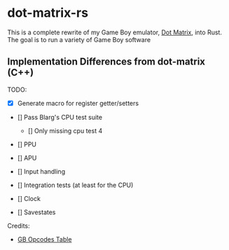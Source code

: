 # dot-matrix-rs

This is a complete rewrite of my Game Boy emulator, [Dot Matrix](https://github.com/aminoa/dot-matrix), into Rust. The goal is to run a variety of Game Boy software 

## Implementation Differences from dot-matrix (C++)


TODO:

- [x] Generate macro for register getter/setters
- [] Pass Blarg's CPU test suite 
    - [] Only missing cpu test 4
- [] PPU
- [] APU
- [] Input handling
- [] Integration tests (at least for the CPU)
- [] Clock

- [] Savestates

Credits:

- [GB Opcodes Table](https://gbdev.io/gb-opcodes/optables/)